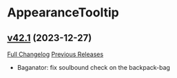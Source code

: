 # AppearanceTooltip

## [v42.1](https://github.com/kemayo/wow-appearancetooltip/tree/v42.1) (2023-12-27)
[Full Changelog](https://github.com/kemayo/wow-appearancetooltip/compare/v42...v42.1) [Previous Releases](https://github.com/kemayo/wow-appearancetooltip/releases)

- Baganator: fix soulbound check on the backpack-bag  
